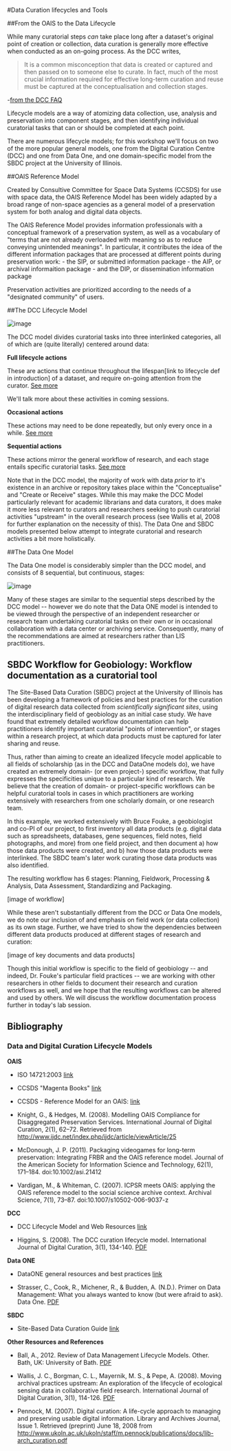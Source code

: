 #Data Curation lifecycles and Tools

##From the OAIS to the Data Lifecycle

While many curatorial steps _can_ take place long after a dataset's original point of creation or collection, data curation is generally more effective when conducted as an on-going process.  As the DCC writes, 

>It is a common misconception that data is created or captured and then passed on to someone else to curate. In fact, much of the most crucial information required for effective long-term curation and reuse must be captured at the conceptualisation and collection stages. 

-[from the DCC FAQ](http://www.dcc.ac.uk/resources/curation-lifecycle-model/lifecycle-model-faqs#sthash.I5US5DyT.dpuf)

Lifecycle models are a way of atomizing data collection, use, analysis and preservation into component stages, and then identifying individual curatorial tasks that can or should be completed at each point. 

There are numerous lifecycle models; for this workshop we'll focus on two of the more popular general models, one from the Digital Curation Centre (DCC) and one from Data One, and one domain-specific model from the SBDC project at the University of Illinois.

##OAIS Reference Model

Created by Consultive Committee for Space Data Systems (CCSDS) for use with space data, the OAIS Reference Model has been widely adapted by a broad range of non-space agencies as a general model of a preservation system for both analog and digital data objects.

The OAIS Reference Model provides information professionals with a conceptual framework of a preservation system, as well as a vocabulary of "terms that are not already overloaded with meaning so as to reduce conveying unintended meanings".  In particular, it contributes the idea of the different information packages that are processed at different points during preservation work:
	- the SIP, or submitted information package
	- the AIP, or archival informaition package
	- and the DIP, or dissemination information package

Preservation activities are prioritized according to the needs of a "designated community" of users.
 
##The DCC Lifecycle Model

![image](http://www.lib.ua.edu/wiki/sura/images/0/0d/DCC-data-lifecycle.png)

The DCC model divides curatorial tasks into three interlinked categories, all of which are (quite literally) centered around data:

**Full lifecycle actions**

These are actions that continue throughout the lifespan[link to lifecycle def in introduction] of a dataset, and require on-going attention from the curator.  [See more](http://www.dcc.ac.uk/resources/curation-lifecycle-model#sthash.QOx0GL9t.dpuf)

We'll talk more about these activities in coming sessions.

**Occasional actions**

These actions may need to be done repeatedly, but only every once in a while. [See more](http://www.dcc.ac.uk/resources/curation-lifecycle-model#sthash.Iq4isJfb.dpuf)

**Sequential actions**

These actions mirror the general workflow of research, and each stage entails specific curatorial tasks.  [See more](http://www.dcc.ac.uk/resources/curation-lifecycle-model#sthash.Iq4isJfb.dpuf)

Note that in the DCC model, the majority of work with data _prior_ to it's existence in an archive or repository takes place within the "Conceptualise" and "Create or Receive" stages.  While this may make the DCC Model particularly relevant for academic librarians and data curators, it does make it more less relevant to curators and researchers seeking to push curatorial activities "upstream" in the overall research process (see Wallis et al, 2008 for further explanation on the necessity of this).  The Data One and SBDC models presented below attempt to integrate curatorial and research activities a bit more holistically.

##The Data One Model

The Data One model is considerably simpler than the DCC model, and consists of 8 sequential, but continuous, stages: 

![image](http://image.slidesharecdn.com/lifecyclestarr-121114085254-phpapp01/95/what-is-the-research-life-cycle-5-638.jpg?cb=1355761447)

Many of these stages are similar to the sequential steps described by the DCC model -- however we do note that the Data ONE model is intended to be viewed through the perspective of an independent researcher or research team undertaking curatorial tasks on their own or in occasional collaboration with a data center or archiving service. Consequently, many of the recommendations are aimed at researchers rather than LIS practitioners. 

## SBDC Workflow for Geobiology: Workflow documentation as a curatorial tool

The Site-Based Data Curation (SBDC) project at the University of Illinois has been developing a framework of policies and best practices for the curation of digital research data collected from _scientifically significant sites_, using the interdisciplinary field of geobiology as an initial case study. We have found that extremely detailed workflow documentation can help practitioners identify important curatorial "points of intervention", or stages within a research project, at which data products must be captured for later sharing and reuse.

Thus, rather than aiming to create an idealized lifecycle model applicable to all fields of scholarship (as in the DCC and DataOne models do), we have created an extremely domain- (or even project-) specific workflow, that fully expresses the specificities unique to a particular kind of research.  We believe that the creation of domain- or project-specific workflows can be helpful curatorial tools in cases in which practitioners are working extensively with researchers from one scholarly domain, or one research team.

In this example, we worked extensively with Bruce Fouke, a geobiologist and co-PI of our project, to first inventory all data products (e.g. digital data such as spreadsheets, databases, gene sequences, field notes, field photographs, and more) from one field project, and then document a) how those data products were created, and b) how those data products were interlinked. The SBDC team's later work curating those data products was also identified.

The resulting workflow has 6 stages: Planning, Fieldwork, Processing & Analysis, Data Assessment, Standardizing and Packaging. 

[image of workflow]

While these aren't substantially different from the DCC or Data One models, we do note our inclusion of and emphasis on field work (or data collection) as its own stage.  Further,
we have tried to show the dependencies between different data products produced at different stages of research and curation:

[image of key documents and data products]

Though this initial workflow is specific to the field of geobiology -- and indeed, Dr. Fouke's particular field practices -- we are working with other researchers in other fields to document their research and curation workflows as well, and we hope that the resulting workflows can be altered and used by others.  We will discuss the workflow documentation process further in today's lab session.


## Bibliography

### Data and Digital Curation Lifecycle Models

**OAIS**
- ISO 14721:2003 [link](http://www.iso.org/iso/iso_catalogue/catalogue_tc/catalogue_detail.htm?csnumber=24683)

- CCSDS "Magenta Books" [link](http://public.ccsds.org/publications/MagentaBooks.aspx)

- CCSDS - Reference Model for an OAIS: [link](http://public.ccsds.org/publications/archive/650x0m2.pdf)

- Knight, G., & Hedges, M. (2008). Modelling OAIS Compliance for Disaggregated Preservation Services. International Journal of Digital Curation, 2(1), 62–72. Retrieved from http://www.ijdc.net/index.php/ijdc/article/viewArticle/25

- McDonough, J. P. (2011). Packaging videogames for long-term preservation: Integrating FRBR and the OAIS reference model. Journal of the American Society for Information Science and Technology, 62(1), 171–184. doi:10.1002/asi.21412

- Vardigan, M., & Whiteman, C. (2007). ICPSR meets OAIS: applying the OAIS reference model to the social science archive context. Archival Science, 7(1), 73–87. doi:10.1007/s10502-006-9037-z

**DCC**

- DCC Lifecycle Model and Web Resources [link](http://www.dcc.ac.uk/resources/curation-lifecycle-model)

- Higgins, S. (2008). The DCC curation lifecycle model. International Journal of Digital Curation, 3(1), 134-140. [PDF](http://www.ijdc.net/index.php/ijdc/article/viewArticle/69)


**Data ONE**

- DataONE general resources and best practices [link](https://www.dataone.org/best-practices)

- Strasser, C., Cook, R., Michener, R., & Budden, A. (N.D.). Primer on Data Management: What you always wanted to know (but were afraid to ask). Data One. [PDF](https://www.dataone.org/sites/all/documents/DataONE_BP_Primer_020212.pdf)

**SBDC**

- Site-Based Data Curation Guide [link](https://sitebaseddatacuration.wordpress.com/)


**Other Resources and References**

- Ball, A., 2012. Review of Data Management Lifecycle Models. Other. Bath, UK: University of Bath. [PDF](http://opus.bath.ac.uk/28587/1/redm1rep120110ab10.pdf)

- Wallis, J. C., Borgman, C. L., Mayernik, M. S., & Pepe, A. (2008). Moving archival practices upstream: An exploration of the lifecycle of ecological sensing data in collaborative field research. International Journal of Digital Curation, 3(1), 114-126. [PDF](http://www.ijdc.net/index.php/ijdc/article/viewArticle/67)

- Pennock, M. (2007). Digital curation: A life-cycle approach to managing and preserving usable digital information. Library and Archives Journal, Issue 1. Retrieved (preprint) June 18, 2008 from http://www.ukoln.ac.uk/ukoln/staff/m.pennock/publications/docs/lib-arch_curation.pdf
